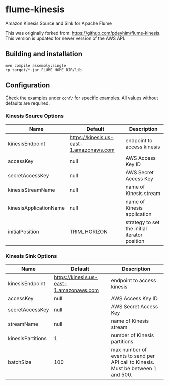 # flume-kinesis

Amazon Kinesis Source and Sink for Apache Flume

This was originally forked from: https://github.com/pdeyhim/flume-kinesis.  This version is updated
for newer version of the AWS API.

## Building and installation

```
mvn compile assembly:single
cp target/*.jar FLUME_HOME_DIR/lib
```

## Configuration

Check the examples under `conf/` for specific examples.  All values without defaults are required.

### Kinesis Source Options

|Name|Default|Description|
-------|-----------|-------------|
|kinesisEndpoint|https://kinesis.us-east-1.amazonaws.com|endpoint to access kinesis|
|accessKey|null|AWS Access Key ID|
|secretAccessKey|null|AWS Secret Access Key|
|kinesisStreamName|null|name of Kinesis stream|
|kinesisApplicationName|null|name of Kinesis application|
|initialPosition|TRIM_HORIZON|strategy to set the initial iterator position|

### Kinesis Sink Options

|Name|Default|Description|
-------|-----------|-------------|
|kinesisEndpoint|https://kinesis.us-east-1.amazonaws.com|endpoint to access kinesis|
|accessKey|null|AWS Access Key ID|
|secretAccessKey|null|AWS Secret Access Key|
|streamName|null|name of Kinesis stream|
|kinesisPartitions|1|number of Kinesis partitions|
|batchSize|100|max number of events to send per API call to Kinesis.  Must be between 1 and 500.|

